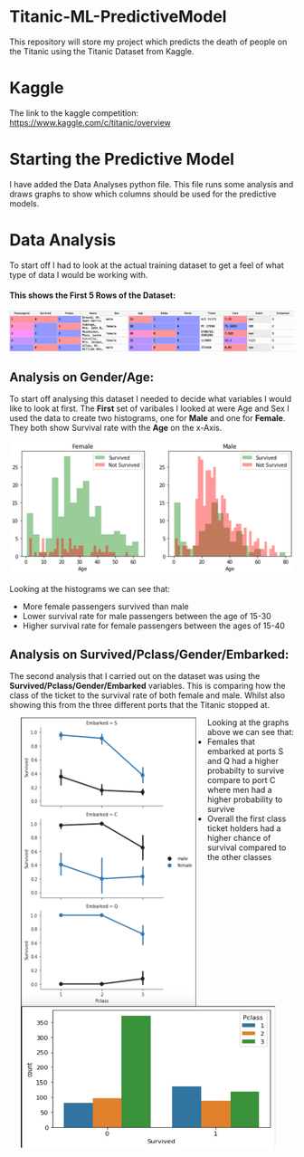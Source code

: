 # Titanic-ML-PredictiveModel
This repository will store my project which predicts the death of people on the Titanic using the Titanic Dataset from Kaggle.

# Kaggle
The link to the kaggle competition: https://www.kaggle.com/c/titanic/overview

# Starting the Predictive Model
I have added the Data Analyses python file. This file runs some analysis and draws graphs to show which columns should be used for the predictive models.


# Data Analysis
To start off I had to look at the actual training dataset to get a feel of what type of data I would be working with.

#### This shows the First 5 Rows of the Dataset:

![alt-text](img/Train_Head.png)




## Analysis on Gender/Age:

To start off analysing this dataset I needed to decide what variables I would like to look at first. 
The __First__ set of varibales I looked at were Age and Sex
I used the data to create two histograms, one for **Male** and one for **Female**.
They both show Survival rate with the **Age** on the x-Axis.

![Histogram](img/Histogram.png )

Looking at the histograms we can see that:
 * More female passengers survived than male
 * Lower survival rate for male passengers between the age of 15-30 
 * Higher survival rate for female passengers between the ages of 15-40


## Analysis on Survived/Pclass/Gender/Embarked:

The second analysis that I carried out on the dataset was using the **Survived/Pclass/Gender/Embarked** variables. This is comparing how the class of the ticket to the survival rate of both female and male. Whilst also showing this from the three different ports that the Titanic stopped at. 

<div class="col-md-6" img> 
 <img align='left' src="img/Pclass.png" width="310" height="510" hspace="20"/>   
<div>
<div class="col-md-6" text>
 <p>
  <ul> Looking at the graphs above we can see that:
   <li> Females that embarked at ports S and Q had a higher probabilty to survive compare to port C where men had a higher probability to survive
   <li> Overall the first class ticket holders had a higher chance of survival compared to the other classes 
 </ul>
 </p>
<div>
 
<img align='left' src="img/Survived.png" width="450" height="250" hspace="20"/>
 
